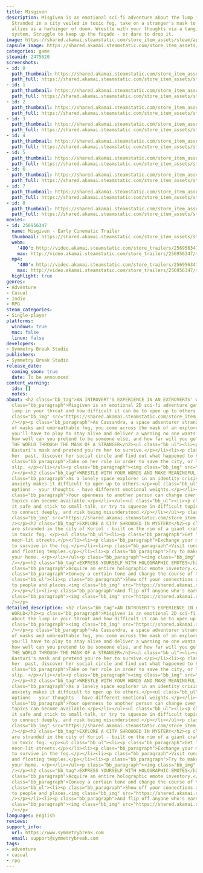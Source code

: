 ```yaml
---
title: Misgiven
description: Misgiven is an emotional sci-fi adventure about the lump in your throat.
  Stranded in a city veiled in toxic fog, take on a stranger's mask to survive. Find
  allies as a harbinger of doom. Wrestle with your thoughts via a tangible dialogue
  system. Struggle to keep up the façade - or dare to drop it.
image: https://shared.akamai.steamstatic.com/store_item_assets/steam/apps/2475620/header.jpg?t=1732206798
capsule_image: https://shared.akamai.steamstatic.com/store_item_assets/steam/apps/2475620/capsule_231x87.jpg?t=1732206798
categories: game
steamid: 2475620
screenshots:
- id: 0
  path_thumbnail: https://shared.akamai.steamstatic.com/store_item_assets/steam/apps/2475620/ss_fd1106537fa145259f2bf77efdc9dc8583351737.600x338.jpg?t=1732206798
  path_full: https://shared.akamai.steamstatic.com/store_item_assets/steam/apps/2475620/ss_fd1106537fa145259f2bf77efdc9dc8583351737.1920x1080.jpg?t=1732206798
- id: 1
  path_thumbnail: https://shared.akamai.steamstatic.com/store_item_assets/steam/apps/2475620/ss_88a7cd75e5e73385df5ad8bf57aea284e31d4177.600x338.jpg?t=1732206798
  path_full: https://shared.akamai.steamstatic.com/store_item_assets/steam/apps/2475620/ss_88a7cd75e5e73385df5ad8bf57aea284e31d4177.1920x1080.jpg?t=1732206798
- id: 2
  path_thumbnail: https://shared.akamai.steamstatic.com/store_item_assets/steam/apps/2475620/ss_ed0b863fe1b70a86e67f39bac260eba84b3f3523.600x338.jpg?t=1732206798
  path_full: https://shared.akamai.steamstatic.com/store_item_assets/steam/apps/2475620/ss_ed0b863fe1b70a86e67f39bac260eba84b3f3523.1920x1080.jpg?t=1732206798
- id: 3
  path_thumbnail: https://shared.akamai.steamstatic.com/store_item_assets/steam/apps/2475620/ss_0cba193d6d12873ce222127935c9ef3567b4b8dd.600x338.jpg?t=1732206798
  path_full: https://shared.akamai.steamstatic.com/store_item_assets/steam/apps/2475620/ss_0cba193d6d12873ce222127935c9ef3567b4b8dd.1920x1080.jpg?t=1732206798
- id: 4
  path_thumbnail: https://shared.akamai.steamstatic.com/store_item_assets/steam/apps/2475620/ss_5bd8f34ce9f51eb69fd41170e8479afe546768d1.600x338.jpg?t=1732206798
  path_full: https://shared.akamai.steamstatic.com/store_item_assets/steam/apps/2475620/ss_5bd8f34ce9f51eb69fd41170e8479afe546768d1.1920x1080.jpg?t=1732206798
- id: 5
  path_thumbnail: https://shared.akamai.steamstatic.com/store_item_assets/steam/apps/2475620/ss_f99001deb3e37bb943bfb0d3aaa21c009b4c6d09.600x338.jpg?t=1732206798
  path_full: https://shared.akamai.steamstatic.com/store_item_assets/steam/apps/2475620/ss_f99001deb3e37bb943bfb0d3aaa21c009b4c6d09.1920x1080.jpg?t=1732206798
- id: 6
  path_thumbnail: https://shared.akamai.steamstatic.com/store_item_assets/steam/apps/2475620/ss_a6a079363817834cbdbea9395524a88b760ae6cc.600x338.jpg?t=1732206798
  path_full: https://shared.akamai.steamstatic.com/store_item_assets/steam/apps/2475620/ss_a6a079363817834cbdbea9395524a88b760ae6cc.1920x1080.jpg?t=1732206798
- id: 7
  path_thumbnail: https://shared.akamai.steamstatic.com/store_item_assets/steam/apps/2475620/ss_f3e3db422c0b00cae61c9068ea695b4a0c48660b.600x338.jpg?t=1732206798
  path_full: https://shared.akamai.steamstatic.com/store_item_assets/steam/apps/2475620/ss_f3e3db422c0b00cae61c9068ea695b4a0c48660b.1920x1080.jpg?t=1732206798
- id: 8
  path_thumbnail: https://shared.akamai.steamstatic.com/store_item_assets/steam/apps/2475620/ss_4f06306c394a45baaceae701d2ee862935e6284e.600x338.jpg?t=1732206798
  path_full: https://shared.akamai.steamstatic.com/store_item_assets/steam/apps/2475620/ss_4f06306c394a45baaceae701d2ee862935e6284e.1920x1080.jpg?t=1732206798
movies:
- id: 256956347
  name: Misgiven - Early Cinematic Trailer
  thumbnail: https://shared.akamai.steamstatic.com/store_item_assets/steam/apps/256956347/movie.293x165.jpg?t=1717772286
  webm:
    '480': http://video.akamai.steamstatic.com/store_trailers/256956347/movie480_vp9.webm?t=1717772286
    max: http://video.akamai.steamstatic.com/store_trailers/256956347/movie_max_vp9.webm?t=1717772286
  mp4:
    '480': http://video.akamai.steamstatic.com/store_trailers/256956347/movie480.mp4?t=1717772286
    max: http://video.akamai.steamstatic.com/store_trailers/256956347/movie_max.mp4?t=1717772286
  highlight: true
genres:
- Adventure
- Casual
- Indie
- RPG
steam_categories:
- Single-player
platforms:
  windows: true
  mac: false
  linux: false
developers:
- Symmetry Break Studio
publishers:
- Symmetry Break Studio
release_date:
  coming_soon: true
  date: To be announced
content_warning:
  ids: []
  notes:
about: <h2 class="bb_tag">AN INTROVERT'S EXPERIENCE IN AN EXTROVERTS' WORLD</h2><p
  class="bb_paragraph">Misgiven is an emotional 2D sci-fi adventure game about the
  lump in your throat and how difficult it can be to open up to others.  </p><p class="bb_paragraph"><img
  class="bb_img" src="https://shared.akamai.steamstatic.com/store_item_assets/steam/apps/2475620/extras/SoStupid.gif?t=1732206798"
  /></p><p class="bb_paragraph">As Cassandra, a space adventurer stranded in a city
  of masks and unbreathable fog, you come across the mask of an explorer, whose role
  you'll have to play to stay alive and deliver a warning no one wants to hear. But
  how well can you pretend to be someone else, and how far will you go?  </p><h2 class="bb_tag">EXPERIENCE
  THE WORLD THROUGH THE MASK OF A STRANGER</h2><ul class="bb_ul"><li><p class="bb_paragraph">Wear
  Kasturi's mask and pretend you're her to survive.</p></li><li><p class="bb_paragraph">Investigate
  her  past, discover her social circle and find out what happened to her. </p></li><li><p
  class="bb_paragraph">Take on her role in order to save the city, or let the mask
  slip. </p></li></ul><p class="bb_paragraph"><img class="bb_img" src="https://shared.akamai.steamstatic.com/store_item_assets/steam/apps/2475620/extras/MaskMessageFlicker.gif?t=1732206798"
  /></p><h2 class="bb_tag">WRESTLE WITH YOUR WORDS AND MAKE MEANINGFUL CHOICES</h2><p
  class="bb_paragraph">As a lonely space explorer in an identity crisis, your social
  anxiety makes it difficult to open up to others.</p><ul class="bb_ul"><li><p class="bb_paragraph">Dialogue
  options - your thoughts - have different emotional weights.</p></li></ul><ul class="bb_ul"><li><p
  class="bb_paragraph">Your openness to another person can change over time, and new
  topics can become available.</p></li></ul><ul class="bb_ul"><li><p class="bb_paragraph">Play
  it safe and stick to small-talk, or try to squeeze in difficult topics for a chance
  to connect deeply, and risk being misunderstood.</p></li></ul><p class="bb_paragraph"><img
  class="bb_img" src="https://shared.akamai.steamstatic.com/store_item_assets/steam/apps/2475620/extras/HELPME.gif?t=1732206798"
  /></p><h2 class="bb_tag">EXPLORE A CITY SHROUDED IN MYSTERY</h2><p class="bb_paragraph">You
  are stranded in the city of Koriol - built on the rim of a giant crater, veiled
  in toxic fog. </p><ul class="bb_ul"><li><p class="bb_paragraph">Get lost in hazy,
  neon-lit streets.</p></li><li><p class="bb_paragraph">Exchange your mask's air filter
  to survive in the fog.</p></li><li><p class="bb_paragraph">Visit rundown night clubs
  and floating temples.</p></li><li><p class="bb_paragraph">Try to make this place
  your home. </p></li></ul><p class="bb_paragraph"><img class="bb_img" src="https://shared.akamai.steamstatic.com/store_item_assets/steam/apps/2475620/extras/ClubStreet.gif?t=1732206798"
  /></p><h2 class="bb_tag">EXPRESS YOURSELF WITH HOLOGRAPHIC EMOTES</h2><ul class="bb_ul"><li><p
  class="bb_paragraph">Acquire an entire holographic emote inventory.</p></li><li><p
  class="bb_paragraph">Convey a certain tone and change the course of the conversation.</p></li></ul><ul
  class="bb_ul"><li><p class="bb_paragraph">Show off your connections and get access
  to people and places.<img class="bb_img" src="https://shared.akamai.steamstatic.com/store_item_assets/steam/apps/2475620/extras/MaskSad.gif?t=1732206798"
  /></p></li><li><p class="bb_paragraph">And flip off anyone who's earned it. </p></li></ul><p
  class="bb_paragraph"><img class="bb_img" src="https://shared.akamai.steamstatic.com/store_item_assets/steam/apps/2475620/extras/FlipOff.gif?t=1732206798"
  /></p>
detailed_description: <h2 class="bb_tag">AN INTROVERT'S EXPERIENCE IN AN EXTROVERTS'
  WORLD</h2><p class="bb_paragraph">Misgiven is an emotional 2D sci-fi adventure game
  about the lump in your throat and how difficult it can be to open up to others.  </p><p
  class="bb_paragraph"><img class="bb_img" src="https://shared.akamai.steamstatic.com/store_item_assets/steam/apps/2475620/extras/SoStupid.gif?t=1732206798"
  /></p><p class="bb_paragraph">As Cassandra, a space adventurer stranded in a city
  of masks and unbreathable fog, you come across the mask of an explorer, whose role
  you'll have to play to stay alive and deliver a warning no one wants to hear. But
  how well can you pretend to be someone else, and how far will you go?  </p><h2 class="bb_tag">EXPERIENCE
  THE WORLD THROUGH THE MASK OF A STRANGER</h2><ul class="bb_ul"><li><p class="bb_paragraph">Wear
  Kasturi's mask and pretend you're her to survive.</p></li><li><p class="bb_paragraph">Investigate
  her  past, discover her social circle and find out what happened to her. </p></li><li><p
  class="bb_paragraph">Take on her role in order to save the city, or let the mask
  slip. </p></li></ul><p class="bb_paragraph"><img class="bb_img" src="https://shared.akamai.steamstatic.com/store_item_assets/steam/apps/2475620/extras/MaskMessageFlicker.gif?t=1732206798"
  /></p><h2 class="bb_tag">WRESTLE WITH YOUR WORDS AND MAKE MEANINGFUL CHOICES</h2><p
  class="bb_paragraph">As a lonely space explorer in an identity crisis, your social
  anxiety makes it difficult to open up to others.</p><ul class="bb_ul"><li><p class="bb_paragraph">Dialogue
  options - your thoughts - have different emotional weights.</p></li></ul><ul class="bb_ul"><li><p
  class="bb_paragraph">Your openness to another person can change over time, and new
  topics can become available.</p></li></ul><ul class="bb_ul"><li><p class="bb_paragraph">Play
  it safe and stick to small-talk, or try to squeeze in difficult topics for a chance
  to connect deeply, and risk being misunderstood.</p></li></ul><p class="bb_paragraph"><img
  class="bb_img" src="https://shared.akamai.steamstatic.com/store_item_assets/steam/apps/2475620/extras/HELPME.gif?t=1732206798"
  /></p><h2 class="bb_tag">EXPLORE A CITY SHROUDED IN MYSTERY</h2><p class="bb_paragraph">You
  are stranded in the city of Koriol - built on the rim of a giant crater, veiled
  in toxic fog. </p><ul class="bb_ul"><li><p class="bb_paragraph">Get lost in hazy,
  neon-lit streets.</p></li><li><p class="bb_paragraph">Exchange your mask's air filter
  to survive in the fog.</p></li><li><p class="bb_paragraph">Visit rundown night clubs
  and floating temples.</p></li><li><p class="bb_paragraph">Try to make this place
  your home. </p></li></ul><p class="bb_paragraph"><img class="bb_img" src="https://shared.akamai.steamstatic.com/store_item_assets/steam/apps/2475620/extras/ClubStreet.gif?t=1732206798"
  /></p><h2 class="bb_tag">EXPRESS YOURSELF WITH HOLOGRAPHIC EMOTES</h2><ul class="bb_ul"><li><p
  class="bb_paragraph">Acquire an entire holographic emote inventory.</p></li><li><p
  class="bb_paragraph">Convey a certain tone and change the course of the conversation.</p></li></ul><ul
  class="bb_ul"><li><p class="bb_paragraph">Show off your connections and get access
  to people and places.<img class="bb_img" src="https://shared.akamai.steamstatic.com/store_item_assets/steam/apps/2475620/extras/MaskSad.gif?t=1732206798"
  /></p></li><li><p class="bb_paragraph">And flip off anyone who's earned it. </p></li></ul><p
  class="bb_paragraph"><img class="bb_img" src="https://shared.akamai.steamstatic.com/store_item_assets/steam/apps/2475620/extras/FlipOff.gif?t=1732206798"
  /></p>
languages: English
reviews:
support_info:
  url: https://www.symmetrybreak.com
  email: support@symmetrybreak.com
tags:
- adventure
- casual
- rpg
---
```


